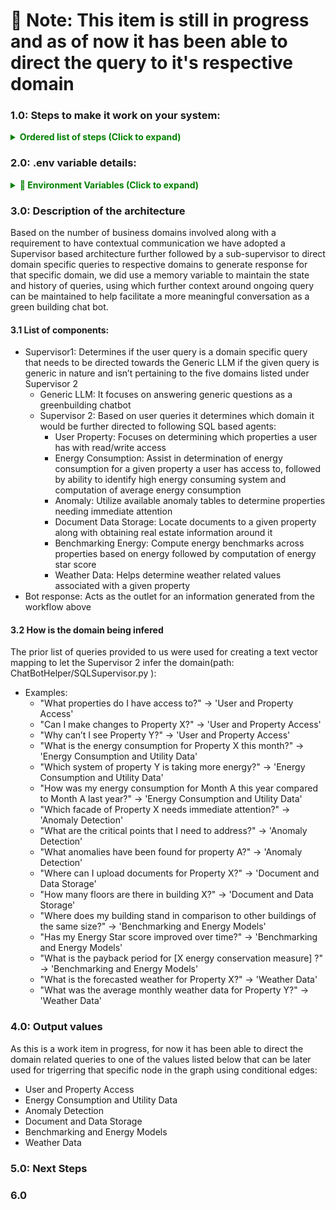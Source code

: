# 🔴 Note: This item is still in progress and as of now it has been able to direct the query to it's respective domain 
### 1.0: Steps to make it work on your system:
<details>
   <summary style="color: green; font-weight: bold;">Ordered list of steps (Click to expand)</summary>
   <pre>
    <span>1. Please download the given folder</span>
    <span>2. Add a .env file with following variables to project folder listed below in section 2.0</span> 
    <span >3. Open a terminal and navigate to the project folder and execute: python AppLangGraphTooled.py </span>
   </pre>
</details>

### 2.0: .env variable details:
<details>
  <summary style="color: green; font-weight: bold;">🔐 Environment Variables (Click to expand)</summary>
  <pre>
  <span style="color: orange;">LANGSMITH_TRACING=true</span>
  <span style="color: red;">LANGSMITH_API_KEY=</span>
  <span style="color: red;">AZURE_OPENAI_API_KEY=</span>
  <span style="color: blue;">AZURE_OPENAI_ENDPOINT=https://msa-openai.openai.azure.com/</span>
  <span style="color: purple;">AZURE_OPENAI_DEPLOYMENT_NAME=gpt-4o</span>
  <span style="color: purple;">AZURE_OPENAI_API_VERSION=2023-12-01-preview</span>
  <span style="color: orange;">subapase_email=</span>
  <span style="color: orange;">subapase_password=</span>
  <span style="color: green;">SUPABASE_URL=</span>
  <span style="color: green;">SUPABASE_KEY=</span>
  </pre>
</details>

### 3.0: Description of the architecture
   Based on the number of business domains involved along with a requirement to have contextual communication we have adopted a Supervisor based architecture further followed by a sub-supervisor to direct domain specific queries to respective domains to generate response for that specific domain, we did use a memory variable to maintain the state and history of queries, using which further context around ongoing query can be maintained to help facilitate a more meaningful conversation as a green building chat bot. 
#### 3.1 List of components:
- Supervisor1: Determines if the user query is a domain specific query that needs to be directed towards the Generic LLM if the given query is generic in nature and isn’t pertaining to the five domains listed under Supervisor 2  
   - Generic LLM: It focuses on answering generic questions as a greenbuilding chatbot 
   - Supervisor 2: Based on user queries it determines which domain it would be further directed to following SQL based agents: 
      - User Property: Focuses on determining which properties a user has with read/write access 
      - Energy Consumption: Assist in determination of energy consumption for a given property a user has access to, followed by ability to identify high energy consuming system and computation of average energy consumption 
      - Anomaly: Utilize available anomaly tables to determine properties needing immediate attention 
      - Document Data Storage: Locate documents to a given property along with obtaining real estate information around it 
      - Benchmarking Energy: Compute energy benchmarks across properties based on energy followed by computation of energy star score 
      - Weather Data: Helps determine weather related values associated with a given property 
- Bot response: Acts as the outlet for an information generated from the workflow above 
#### 3.2 How is the domain being infered
The prior list of queries provided to us were used for creating a text vector mapping to let the Supervisor 2 infer the domain(path: ChatBotHelper/SQLSupervisor.py ):
- Examples:
   - "What properties do I have access to?" → 'User and Property Access'
   - "Can I make changes to Property X?" → 'User and Property Access'
   - "Why can’t I see Property Y?" → 'User and Property Access'
   - "What is the energy consumption for Property X this month?" → 'Energy Consumption and Utility Data'
   - "Which system of property Y is taking more energy?" → 'Energy Consumption and Utility Data'
   - "How was my energy consumption for Month A this year compared to Month A last year?" → 'Energy Consumption and Utility Data'
   - "Which facade of Property X needs immediate attention?" → 'Anomaly Detection'
   - "What are the critical points that I need to address?" → 'Anomaly Detection'
   - "What anomalies have been found for property A?" → 'Anomaly Detection'
   - "Where can I upload documents for Property X?" → 'Document and Data Storage'
   - "How many floors are there in building X?" → 'Document and Data Storage'
   - "Where does my building stand in comparison to other buildings of the same size?" → 'Benchmarking and Energy Models'
   - "Has my Energy Star score improved over time?" → 'Benchmarking and Energy Models'
   - "What is the payback period for [X energy conservation measure] ?" → 'Benchmarking and Energy Models'
   - "What is the forecasted weather for Property X?" → 'Weather Data'
   - "What was the average monthly weather data for Property Y?" → 'Weather Data'       

### 4.0: Output values
As this is a work item in progress, for now it has been able to direct the domain related queries to one of the values listed below that can be later used for trigerring that specific node in the graph using conditional edges:
-   User and Property Access
-   Energy Consumption and Utility Data
-   Anomaly Detection
-   Document and Data Storage
-   Benchmarking and Energy Models
-   Weather Data
### 5.0: Next Steps

### 6.0


